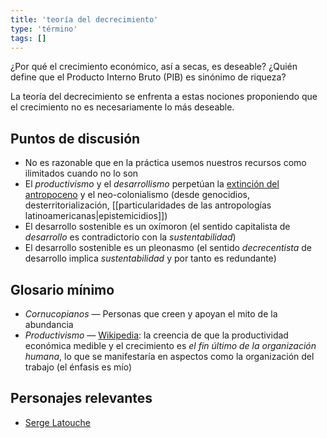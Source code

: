 ```yaml
---
title: 'teoría del decrecimiento'
type: 'término'
tags: []
---
```


¿Por qué el crecimiento económico, así a secas, es deseable? ¿Quién define que el Producto Interno Bruto (PIB) es sinónimo de riqueza?

La teoría del decrecimiento se enfrenta a estas nociones proponiendo que el crecimiento no es necesariamente lo más deseable.

## Puntos de discusión

- No es razonable que en la práctica usemos nuestros recursos como ilimitados cuando no lo son
- El *productivismo* y el *desarrollismo* perpetúan la [extinción del antropoceno](https://en.wikipedia.org/wiki/Holocene_extinction) y el neo-colonialismo (desde genocidios, desterritorialización, [[particularidades de las antropologías latinoamericanas|epistemicidios]])
- El desarrollo sostenible es un oxímoron (el sentido capitalista de *desarrollo* es contradictorio con la *sustentabilidad*)
- El desarrollo sostenible es un pleonasmo (el sentido *decrecentista* de desarrollo implica *sustentabilidad* y por tanto es redundante)

## Glosario mínimo

- *Cornucopianos* — Personas que creen y apoyan el mito de la abundancia
- *Productivismo* — [Wikipedia](https://es.wikipedia.org/wiki/Productivismo): la creencia de que la productividad económica medible y el crecimiento es *el fin último de la organización humana*, lo que se manifestaría en aspectos como la organización del trabajo (el énfasis es mío)

## Personajes relevantes

- [Serge Latouche](https://es.wikipedia.org/wiki/Serge_Latouche)